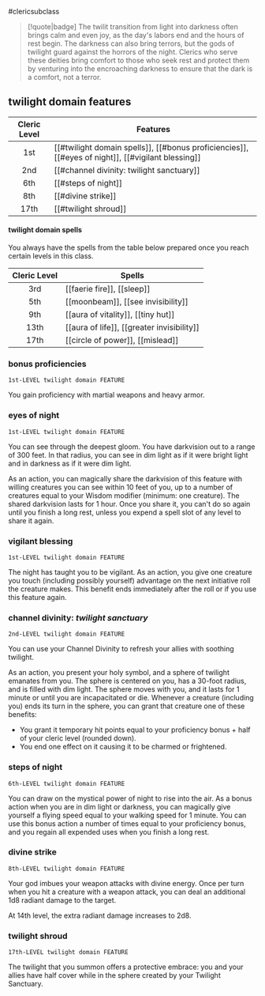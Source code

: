 #clericsubclass

> [!quote|badge] 
> The twilit transition from light into darkness often brings calm and even joy, as the day's labors end and the hours of rest begin. The darkness can also bring terrors, but the gods of twilight guard against the horrors of the night. Clerics who serve these deities bring comfort to those who seek rest and protect them by venturing into the encroaching darkness to ensure that the dark is a comfort, not a terror.
## twilight domain features
| **Cleric Level** | **Features**                                                                                      |
| :--------------: | ------------------------------------------------------------------------------------------------- |
|       1st        | [[#twilight domain spells]], [[#bonus proficiencies]], [[#eyes of night]], [[#vigilant blessing]] |
|       2nd        | [[#channel divinity: twilight sanctuary]]                                                         |
|       6th        | [[#steps of night]]                                                                               |
|       8th        | [[#divine strike]]                                                                                |
|       17th       | [[#twilight shroud]]                                                                              |
#### twilight domain spells
You always have the spells from the table below prepared once you reach certain levels in this class.

| **Cleric Level** | **Spells**                                 |
| :--------------: | ------------------------------------------ |
|       3rd        | [[faerie fire]], [[sleep]]                 |
|       5th        | [[moonbeam]], [[see invisibility]]         |
|       9th        | [[aura of vitality]], [[tiny hut]]         |
|       13th       | [[aura of life]], [[greater invisibility]] |
|       17th       | [[circle of power]], [[mislead]]           |
### bonus proficiencies
`1st-LEVEL twilight domain FEATURE`

You gain proficiency with martial weapons and heavy armor.
### eyes of night
`1st-LEVEL twilight domain FEATURE`

You can see through the deepest gloom. You have darkvision out to a range of 300 feet. In that radius, you can see in dim light as if it were bright light and in darkness as if it were dim light.

As an action, you can magically share the darkvision of this feature with willing creatures you can see within 10 feet of you, up to a number of creatures equal to your Wisdom modifier (minimum: one creature). The shared darkvision lasts for 1 hour. Once you share it, you can't do so again until you finish a long rest, unless you expend a spell slot of any level to share it again.
### vigilant blessing
`1st-LEVEL twilight domain FEATURE`

The night has taught you to be vigilant. As an action, you give one creature you touch (including possibly yourself) advantage on the next initiative roll the creature makes. This benefit ends immediately after the roll or if you use this feature again.
### channel divinity: *twilight sanctuary*
`2nd-LEVEL twilight domain FEATURE`

You can use your Channel Divinity to refresh your allies with soothing twilight.

As an action, you present your holy symbol, and a sphere of twilight emanates from you. The sphere is centered on you, has a 30-foot radius, and is filled with dim light. The sphere moves with you, and it lasts for 1 minute or until you are incapacitated or die. Whenever a creature (including you) ends its turn in the sphere, you can grant that creature one of these benefits:
- You grant it temporary hit points equal to your proficiency bonus + half of your cleric level (rounded down).
- You end one effect on it causing it to be charmed or frightened.
### steps of night
`6th-LEVEL twilight domain FEATURE`

You can draw on the mystical power of night to rise into the air. As a bonus action when you are in dim light or darkness, you can magically give yourself a flying speed equal to your walking speed for 1 minute. You can use this bonus action a number of times equal to your proficiency bonus, and you regain all expended uses when you finish a long rest.
### divine strike
`8th-LEVEL twilight domain FEATURE`

Your god imbues your weapon attacks with divine energy. Once per turn when you hit a creature with a weapon attack, you can deal an additional 1d8 radiant damage to the target.

At 14th level, the extra radiant damage increases to 2d8.
### twilight shroud
`17th-LEVEL twilight domain FEATURE`

The twilight that you summon offers a protective embrace: you and your allies have half cover while in the sphere created by your Twilight Sanctuary.
